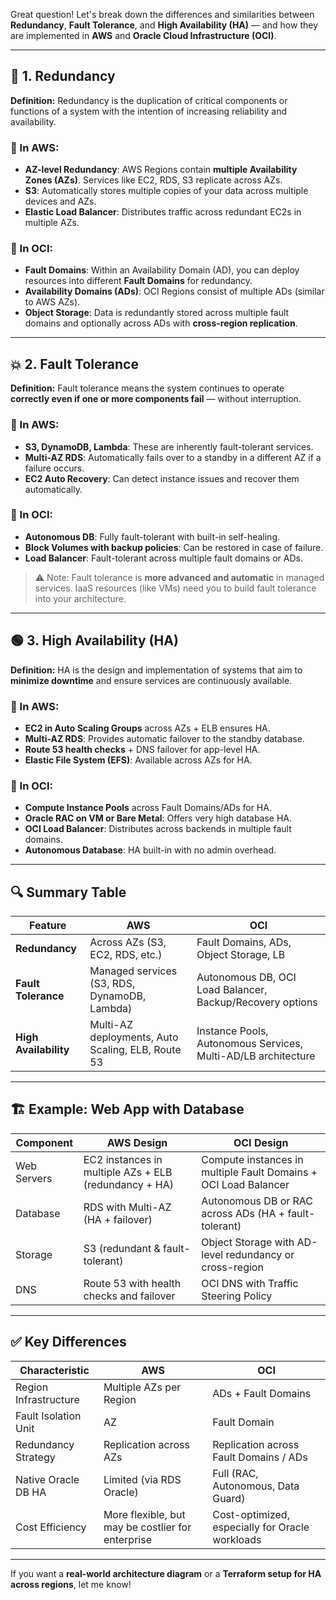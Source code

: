 Great question! Let's break down the differences and similarities between **Redundancy**, **Fault Tolerance**, and **High Availability (HA)** — and how they are implemented in **AWS** and **Oracle Cloud Infrastructure (OCI)**.

---

## 🔁 1. **Redundancy**

**Definition:**
Redundancy is the duplication of critical components or functions of a system with the intention of increasing reliability and availability.

### 🔸 In AWS:

* **AZ-level Redundancy**: AWS Regions contain **multiple Availability Zones (AZs)**. Services like EC2, RDS, S3 replicate across AZs.
* **S3**: Automatically stores multiple copies of your data across multiple devices and AZs.
* **Elastic Load Balancer**: Distributes traffic across redundant EC2s in multiple AZs.

### 🔸 In OCI:

* **Fault Domains**: Within an Availability Domain (AD), you can deploy resources into different **Fault Domains** for redundancy.
* **Availability Domains (ADs)**: OCI Regions consist of multiple ADs (similar to AWS AZs).
* **Object Storage**: Data is redundantly stored across multiple fault domains and optionally across ADs with **cross-region replication**.

---

## 💥 2. **Fault Tolerance**

**Definition:**
Fault tolerance means the system continues to operate **correctly even if one or more components fail** — without interruption.

### 🔸 In AWS:

* **S3, DynamoDB, Lambda**: These are inherently fault-tolerant services.
* **Multi-AZ RDS**: Automatically fails over to a standby in a different AZ if a failure occurs.
* **EC2 Auto Recovery**: Can detect instance issues and recover them automatically.

### 🔸 In OCI:

* **Autonomous DB**: Fully fault-tolerant with built-in self-healing.
* **Block Volumes with backup policies**: Can be restored in case of failure.
* **Load Balancer**: Fault-tolerant across multiple fault domains or ADs.

> ⚠️ Note: Fault tolerance is **more advanced and automatic** in managed services. IaaS resources (like VMs) need you to build fault tolerance into your architecture.

---

## 🟢 3. **High Availability (HA)**

**Definition:**
HA is the design and implementation of systems that aim to **minimize downtime** and ensure services are continuously available.

### 🔸 In AWS:

* **EC2 in Auto Scaling Groups** across AZs + ELB ensures HA.
* **Multi-AZ RDS**: Provides automatic failover to the standby database.
* **Route 53 health checks** + DNS failover for app-level HA.
* **Elastic File System (EFS)**: Available across AZs for HA.

### 🔸 In OCI:

* **Compute Instance Pools** across Fault Domains/ADs for HA.
* **Oracle RAC on VM or Bare Metal**: Offers very high database HA.
* **OCI Load Balancer**: Distributes across backends in multiple fault domains.
* **Autonomous Database**: HA built-in with no admin overhead.

---

## 🔍 Summary Table

| Feature               | **AWS**                                           | **OCI**                                                       |
| --------------------- | ------------------------------------------------- | ------------------------------------------------------------- |
| **Redundancy**        | Across AZs (S3, EC2, RDS, etc.)                   | Fault Domains, ADs, Object Storage, LB                        |
| **Fault Tolerance**   | Managed services (S3, RDS, DynamoDB, Lambda)      | Autonomous DB, OCI Load Balancer, Backup/Recovery options     |
| **High Availability** | Multi-AZ deployments, Auto Scaling, ELB, Route 53 | Instance Pools, Autonomous Services, Multi-AD/LB architecture |

---

## 🏗️ Example: Web App with Database

| Component   | **AWS Design**                                        | **OCI Design**                                                  |
| ----------- | ----------------------------------------------------- | --------------------------------------------------------------- |
| Web Servers | EC2 instances in multiple AZs + ELB (redundancy + HA) | Compute instances in multiple Fault Domains + OCI Load Balancer |
| Database    | RDS with Multi-AZ (HA + failover)                     | Autonomous DB or RAC across ADs (HA + fault-tolerant)           |
| Storage     | S3 (redundant & fault-tolerant)                       | Object Storage with AD-level redundancy or cross-region         |
| DNS         | Route 53 with health checks and failover              | OCI DNS with Traffic Steering Policy                            |

---

## ✅ Key Differences

| Characteristic        | **AWS**                                           | **OCI**                                         |
| --------------------- | ------------------------------------------------- | ----------------------------------------------- |
| Region Infrastructure | Multiple AZs per Region                           | ADs + Fault Domains                             |
| Fault Isolation Unit  | AZ                                                | Fault Domain                                    |
| Redundancy Strategy   | Replication across AZs                            | Replication across Fault Domains / ADs          |
| Native Oracle DB HA   | Limited (via RDS Oracle)                          | Full (RAC, Autonomous, Data Guard)              |
| Cost Efficiency       | More flexible, but may be costlier for enterprise | Cost-optimized, especially for Oracle workloads |

---

If you want a **real-world architecture diagram** or a **Terraform setup for HA across regions**, let me know!
